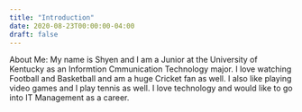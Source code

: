 ```yaml
---
title: "Introduction"
date: 2020-08-23T00:00:00-04:00
draft: false
---
```


  About Me:
  My name is Shyen and I am a Junior at the University of Kentucky as an Informtion Cmmunication Technology major. I love watching Football and Basketball and am a huge Cricket fan as well. I also like playing video games and I play tennis as well. I love technology and would like to go into IT Management as a career.
